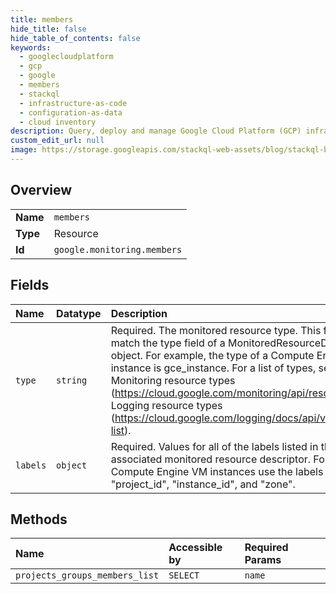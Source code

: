 ```yaml
---
title: members
hide_title: false
hide_table_of_contents: false
keywords:
  - googlecloudplatform
  - gcp
  - google
  - members
  - stackql
  - infrastructure-as-code
  - configuration-as-data
  - cloud inventory
description: Query, deploy and manage Google Cloud Platform (GCP) infrastructure and resources using SQL
custom_edit_url: null
image: https://storage.googleapis.com/stackql-web-assets/blog/stackql-blog-post-featured-image.png
---
```

  
    

## Overview
<table><tbody>
<tr><td><b>Name</b></td><td><code>members</code></td></tr>
<tr><td><b>Type</b></td><td>Resource</td></tr>
<tr><td><b>Id</b></td><td><code>google.monitoring.members</code></td></tr>
</tbody></table>

## Fields
| Name | Datatype | Description |
|:-----|:---------|:------------|
| `type` | `string` | Required. The monitored resource type. This field must match the type field of a MonitoredResourceDescriptor object. For example, the type of a Compute Engine VM instance is gce_instance. For a list of types, see Monitoring resource types (https://cloud.google.com/monitoring/api/resources) and Logging resource types (https://cloud.google.com/logging/docs/api/v2/resource-list). |
| `labels` | `object` | Required. Values for all of the labels listed in the associated monitored resource descriptor. For example, Compute Engine VM instances use the labels "project_id", "instance_id", and "zone". |
## Methods
| Name | Accessible by | Required Params |
|:-----|:--------------|:----------------|
| `projects_groups_members_list` | `SELECT` | `name` |

